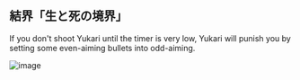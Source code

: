 ## 結界「生と死の境界」

If you don't shoot Yukari until the timer is very low, Yukari will punish you by setting some even-aiming bullets into odd-aiming.

![image](https://github.com/user-attachments/assets/c8acfa09-865f-4b4f-a42d-253988f932f6)


